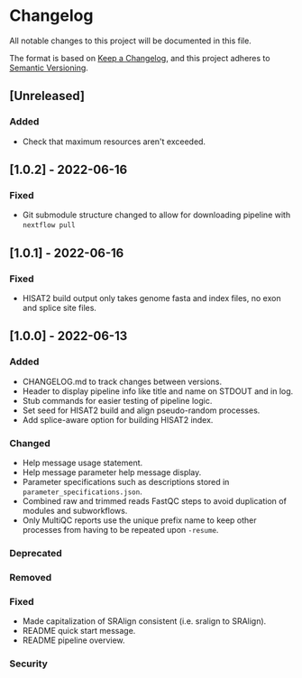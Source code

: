 # Changelog
All notable changes to this project will be documented in this file.

The format is based on [Keep a Changelog](https://keepachangelog.com/en/1.0.0/),
and this project adheres to [Semantic Versioning](https://semver.org/spec/v2.0.0.html).

## [Unreleased]
### Added
- Check that maximum resources aren't exceeded.

## [1.0.2] - 2022-06-16
### Fixed
- Git submodule structure changed to allow for downloading pipeline with `nextflow pull`

## [1.0.1] - 2022-06-16
### Fixed
- HISAT2 build output only takes genome fasta and index files, no exon and splice site files.

## [1.0.0] - 2022-06-13
### Added
- CHANGELOG.md to track changes between versions.
- Header to display pipeline info like title and name on STDOUT and in log.
- Stub commands for easier testing of pipeline logic.
- Set seed for HISAT2 build and align pseudo-random processes.
- Add splice-aware option for building HISAT2 index.

### Changed
- Help message usage statement.
- Help message parameter help message display.
- Parameter specifications such as descriptions stored in `parameter_specifications.json`.
- Combined raw and trimmed reads FastQC steps to avoid duplication of modules and subworkflows.
- Only MultiQC reports use the unique prefix name to keep other processes from having to be repeated upon `-resume`.

### Deprecated

### Removed

### Fixed
- Made capitalization of SRAlign consistent (i.e. sralign to SRAlign).
- README quick start message.
- README pipeline overview.

### Security
